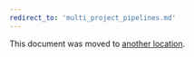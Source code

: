```yaml
---
redirect_to: 'multi_project_pipelines.md'
---
```


This document was moved to [another location](multi_project_pipelines.md).
